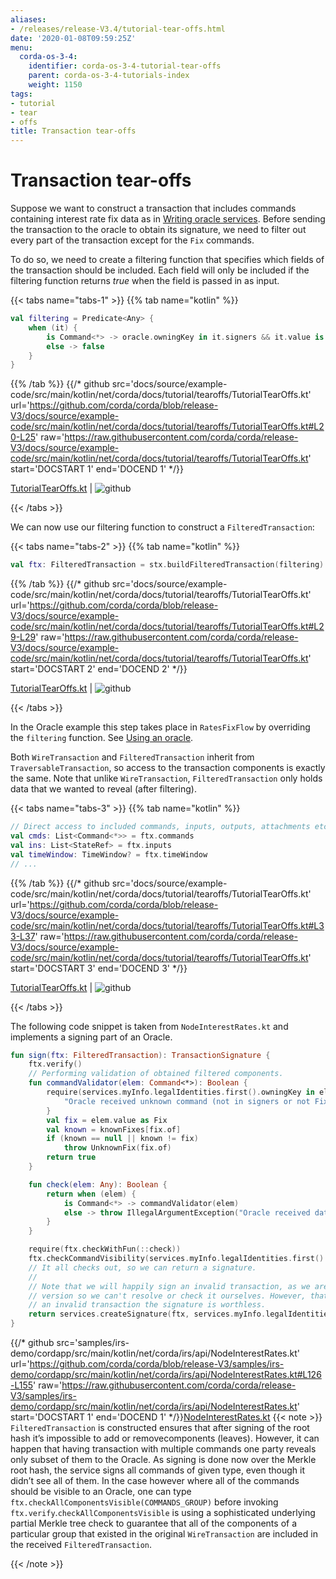 ```yaml
---
aliases:
- /releases/release-V3.4/tutorial-tear-offs.html
date: '2020-01-08T09:59:25Z'
menu:
  corda-os-3-4:
    identifier: corda-os-3-4-tutorial-tear-offs
    parent: corda-os-3-4-tutorials-index
    weight: 1150
tags:
- tutorial
- tear
- offs
title: Transaction tear-offs
---
```



# Transaction tear-offs

Suppose we want to construct a transaction that includes commands containing interest rate fix data as in
[Writing oracle services](oracles.md). Before sending the transaction to the oracle to obtain its signature, we need to filter out every part
of the transaction except for the `Fix` commands.

To do so, we need to create a filtering function that specifies which fields of the transaction should be included.
Each field will only be included if the filtering function returns *true* when the field is passed in as input.

{{< tabs name="tabs-1" >}}
{{% tab name="kotlin" %}}
```kotlin
val filtering = Predicate<Any> {
    when (it) {
        is Command<*> -> oracle.owningKey in it.signers && it.value is Fix
        else -> false
    }
}

```
{{% /tab %}}
{{/* github src='docs/source/example-code/src/main/kotlin/net/corda/docs/tutorial/tearoffs/TutorialTearOffs.kt' url='https://github.com/corda/corda/blob/release-V3/docs/source/example-code/src/main/kotlin/net/corda/docs/tutorial/tearoffs/TutorialTearOffs.kt#L20-L25' raw='https://raw.githubusercontent.com/corda/corda/release-V3/docs/source/example-code/src/main/kotlin/net/corda/docs/tutorial/tearoffs/TutorialTearOffs.kt' start='DOCSTART 1' end='DOCEND 1' */}}

[TutorialTearOffs.kt](https://github.com/corda/corda/blob/release/os/3.4/docs/source/example-code/src/main/kotlin/net/corda/docs/tutorial/tearoffs/TutorialTearOffs.kt) | ![github](/images/svg/github.svg "github")

{{< /tabs >}}

We can now use our filtering function to construct a `FilteredTransaction`:

{{< tabs name="tabs-2" >}}
{{% tab name="kotlin" %}}
```kotlin
val ftx: FilteredTransaction = stx.buildFilteredTransaction(filtering)

```
{{% /tab %}}
{{/* github src='docs/source/example-code/src/main/kotlin/net/corda/docs/tutorial/tearoffs/TutorialTearOffs.kt' url='https://github.com/corda/corda/blob/release-V3/docs/source/example-code/src/main/kotlin/net/corda/docs/tutorial/tearoffs/TutorialTearOffs.kt#L29-L29' raw='https://raw.githubusercontent.com/corda/corda/release-V3/docs/source/example-code/src/main/kotlin/net/corda/docs/tutorial/tearoffs/TutorialTearOffs.kt' start='DOCSTART 2' end='DOCEND 2' */}}

[TutorialTearOffs.kt](https://github.com/corda/corda/blob/release/os/3.4/docs/source/example-code/src/main/kotlin/net/corda/docs/tutorial/tearoffs/TutorialTearOffs.kt) | ![github](/images/svg/github.svg "github")

{{< /tabs >}}

In the Oracle example this step takes place in `RatesFixFlow` by overriding the `filtering` function. See
[Using an oracle](oracles.md#filtering-ref).

Both `WireTransaction` and `FilteredTransaction` inherit from `TraversableTransaction`, so access to the
transaction components is exactly the same. Note that unlike `WireTransaction`,
`FilteredTransaction` only holds data that we wanted to reveal (after filtering).

{{< tabs name="tabs-3" >}}
{{% tab name="kotlin" %}}
```kotlin
// Direct access to included commands, inputs, outputs, attachments etc.
val cmds: List<Command<*>> = ftx.commands
val ins: List<StateRef> = ftx.inputs
val timeWindow: TimeWindow? = ftx.timeWindow
// ...

```
{{% /tab %}}
{{/* github src='docs/source/example-code/src/main/kotlin/net/corda/docs/tutorial/tearoffs/TutorialTearOffs.kt' url='https://github.com/corda/corda/blob/release-V3/docs/source/example-code/src/main/kotlin/net/corda/docs/tutorial/tearoffs/TutorialTearOffs.kt#L33-L37' raw='https://raw.githubusercontent.com/corda/corda/release-V3/docs/source/example-code/src/main/kotlin/net/corda/docs/tutorial/tearoffs/TutorialTearOffs.kt' start='DOCSTART 3' end='DOCEND 3' */}}

[TutorialTearOffs.kt](https://github.com/corda/corda/blob/release/os/3.4/docs/source/example-code/src/main/kotlin/net/corda/docs/tutorial/tearoffs/TutorialTearOffs.kt) | ![github](/images/svg/github.svg "github")

{{< /tabs >}}

The following code snippet is taken from `NodeInterestRates.kt` and implements a signing part of an Oracle.

```kotlin
fun sign(ftx: FilteredTransaction): TransactionSignature {
    ftx.verify()
    // Performing validation of obtained filtered components.
    fun commandValidator(elem: Command<*>): Boolean {
        require(services.myInfo.legalIdentities.first().owningKey in elem.signers && elem.value is Fix) {
            "Oracle received unknown command (not in signers or not Fix)."
        }
        val fix = elem.value as Fix
        val known = knownFixes[fix.of]
        if (known == null || known != fix)
            throw UnknownFix(fix.of)
        return true
    }

    fun check(elem: Any): Boolean {
        return when (elem) {
            is Command<*> -> commandValidator(elem)
            else -> throw IllegalArgumentException("Oracle received data of different type than expected.")
        }
    }

    require(ftx.checkWithFun(::check))
    ftx.checkCommandVisibility(services.myInfo.legalIdentities.first().owningKey)
    // It all checks out, so we can return a signature.
    //
    // Note that we will happily sign an invalid transaction, as we are only being presented with a filtered
    // version so we can't resolve or check it ourselves. However, that doesn't matter much, as if we sign
    // an invalid transaction the signature is worthless.
    return services.createSignature(ftx, services.myInfo.legalIdentities.first().owningKey)
}

```
{{/* github src='samples/irs-demo/cordapp/src/main/kotlin/net/corda/irs/api/NodeInterestRates.kt' url='https://github.com/corda/corda/blob/release-V3/samples/irs-demo/cordapp/src/main/kotlin/net/corda/irs/api/NodeInterestRates.kt#L126-L155' raw='https://raw.githubusercontent.com/corda/corda/release-V3/samples/irs-demo/cordapp/src/main/kotlin/net/corda/irs/api/NodeInterestRates.kt' start='DOCSTART 1' end='DOCEND 1' */}}[NodeInterestRates.kt](https://github.com/corda/corda/blob/release/os/3.4/samples/irs-demo/cordapp/src/main/kotlin/net/corda/irs/api/NodeInterestRates.kt)
{{< note >}}
`FilteredTransaction` is constructed ensures that after signing of the root hash it’s impossible to add or removecomponents (leaves). However, it can happen that having transaction with multiple commands one party reveals only subset of them to the Oracle.
As signing is done now over the Merkle root hash, the service signs all commands of given type, even though it didn’t see
all of them. In the case however where all of the commands should be visible to an Oracle, one can type `ftx.checkAllComponentsVisible(COMMANDS_GROUP)` before invoking `ftx.verify`.`checkAllComponentsVisible` is using a sophisticated underlying partial Merkle tree check to guarantee that all of
the components of a particular group that existed in the original `WireTransaction` are included in the received
`FilteredTransaction`.

{{< /note >}}

